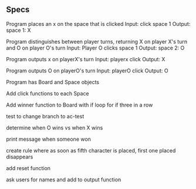 ## Specs

Program places an x on the space that is clicked
Input: click space 1
Output: space 1: X

Program distinguishes between player turns, returning X on player X's turn and O on player O's turn
Input: Player O clicks space 1
Output: space 2: O

Program outputs x on playerX's turn
Input: playerx click
Output: X

Program outputs O on playerO's turn
Input: playerO click
Output: O

Program has Board and Space objects

Add click functions to each Space

Add winner function to Board with if loop for if three in a row

test to change branch to ac-test

determine when O wins vs when X wins

print message when someone won

create rule where as soon as fifth character is placed, first one placed disappears

add reset function

ask users for names and add to output function

